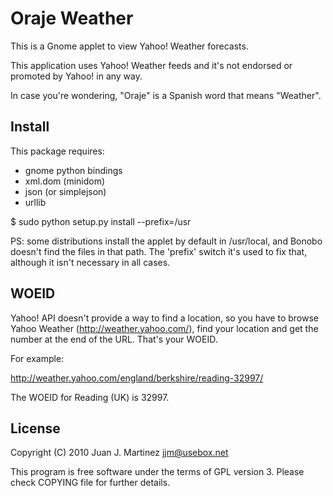 Oraje Weather 
=============

This is a Gnome applet to view Yahoo! Weather forecasts.

This application uses Yahoo! Weather feeds and it's not endorsed or
promoted by Yahoo! in any way.

In case you're wondering, "Oraje" is a Spanish word that means "Weather".


Install
-------

This package requires:

 - gnome python bindings
 - xml.dom (minidom)
 - json (or simplejson)
 - urllib

$ sudo python setup.py install --prefix=/usr

PS: some distributions install the applet by default in /usr/local, and 
Bonobo doesn't find the files in that path. The 'prefix' switch it's
used to fix that, although it isn't necessary in all cases.


WOEID
-----

Yahoo! API doesn't provide a way to find a location, so you have to
browse Yahoo Weather (http://weather.yahoo.com/), find your location
and get the number at the end of the URL. That's your WOEID.

For example:

http://weather.yahoo.com/england/berkshire/reading-32997/

The WOEID for Reading (UK) is 32997.


License
-------

Copyright (C) 2010 Juan J. Martinez <jjm@usebox.net>

This program is free software under the terms of GPL version 3.
Please check COPYING file for further details.


